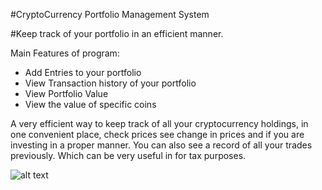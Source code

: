 #CryptoCurrency Portfolio Management System

#Keep track of your portfolio in an efficient manner.


Main Features of program:
- Add Entries to your portfolio
- View Transaction history of your portfolio
- View Portfolio Value
- View the value of specific coins


A very efficient way to keep track of all your cryptocurrency holdings, in one convenient place, check prices see change in prices
and if you are investing in a proper manner. You can also see a record of all your trades previously. Which can be very useful in for tax purposes.

![alt text](https://assets-global.website-files.com/5bc662b786ecfc12c8d29e0b/5d07c76a696bfc4b3cb88294_cryptocurrency.jpg "Logo Title Text 1")
